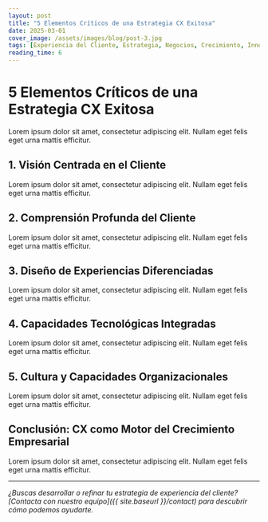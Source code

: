```yaml
---
layout: post
title: "5 Elementos Críticos de una Estrategia CX Exitosa"
date: 2025-03-01
cover_image: /assets/images/blog/post-3.jpg
tags: [Experiencia del Cliente, Estrategia, Negocios, Crecimiento, Innovación]
reading_time: 6
---
```


# 5 Elementos Críticos de una Estrategia CX Exitosa

Lorem ipsum dolor sit amet, consectetur adipiscing elit. Nullam eget felis eget urna mattis efficitur.

## 1. Visión Centrada en el Cliente

Lorem ipsum dolor sit amet, consectetur adipiscing elit. Nullam eget felis eget urna mattis efficitur.

## 2. Comprensión Profunda del Cliente

Lorem ipsum dolor sit amet, consectetur adipiscing elit. Nullam eget felis eget urna mattis efficitur.

## 3. Diseño de Experiencias Diferenciadas

Lorem ipsum dolor sit amet, consectetur adipiscing elit. Nullam eget felis eget urna mattis efficitur.

## 4. Capacidades Tecnológicas Integradas

Lorem ipsum dolor sit amet, consectetur adipiscing elit. Nullam eget felis eget urna mattis efficitur.

## 5. Cultura y Capacidades Organizacionales

Lorem ipsum dolor sit amet, consectetur adipiscing elit. Nullam eget felis eget urna mattis efficitur.

## Conclusión: CX como Motor del Crecimiento Empresarial

Lorem ipsum dolor sit amet, consectetur adipiscing elit. Nullam eget felis eget urna mattis efficitur.

---

*¿Buscas desarrollar o refinar tu estrategia de experiencia del cliente? [Contacta con nuestro equipo]({{ site.baseurl }}/contact) para descubrir cómo podemos ayudarte.*